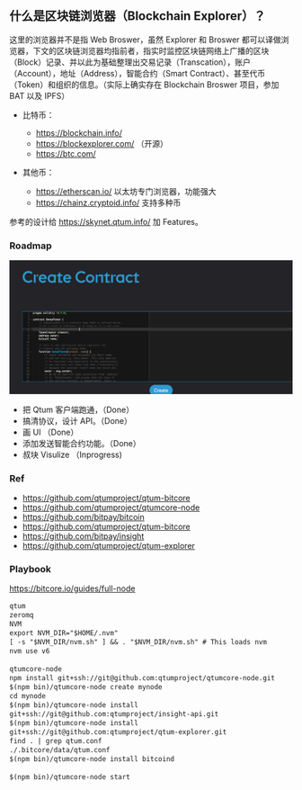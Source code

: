 ## 什么是区块链浏览器（Blockchain Explorer）？

这里的浏览器并不是指 Web Broswer，虽然 Explorer 和 Broswer 都可以译做浏览器，下文的区块链浏览器均指前者，指实时监控区块链网络上广播的区块（Block）记录、并以此为基础整理出交易记录（Transcation），账户（Account），地址（Address），智能合约（Smart Contract）、甚至代币（Token）和组织的信息。（实际上确实存在 Blockchain Broswer 项目，参加 BAT 以及 IPFS）

- 比特币：	
	- https://blockchain.info/
	- https://blockexplorer.com/ （开源）
	- https://btc.com/

- 其他币：
	- https://etherscan.io/   以太坊专门浏览器，功能强大
	- https://chainz.cryptoid.info/  支持多种币 

参考的设计给 https://skynet.qtum.info/ 加 Features。 

### Roadmap

![智能合约](/snapshot.png)

- 把 Qtum 客户端跑通，（Done）
- 搞清协议，设计 API。（Done）
- 画 UI （Done）
- 添加发送智能合约功能。（Done）
- 叔块 Visulize （Inprogress)

### Ref
- https://github.com/qtumproject/qtum-bitcore 
- https://github.com/qtumproject/qtumcore-node
- https://github.com/bitpay/bitcoin 
- https://github.com/qtumproject/qtum-bitcore
- https://github.com/bitpay/insight 
- https://github.com/qtumproject/qtum-explorer  

### Playbook
https://bitcore.io/guides/full-node
~~~
qtum
zeromq
NVM
export NVM_DIR="$HOME/.nvm"
[ -s "$NVM_DIR/nvm.sh" ] && . "$NVM_DIR/nvm.sh" # This loads nvm
nvm use v6

qtumcore-node
npm install git+ssh://git@github.com:qtumproject/qtumcore-node.git
$(npm bin)/qtumcore-node create mynode
cd mynode 
$(npm bin)/qtumcore-node install git+ssh://git@github.com:qtumproject/insight-api.git
$(npm bin)/qtumcore-node install git+ssh://git@github.com:qtumproject/qtum-explorer.git
find . | grep qtum.conf
./.bitcore/data/qtum.conf
$(npm bin)/qtumcore-node install bitcoind

$(npm bin)/qtumcore-node start
~~~
